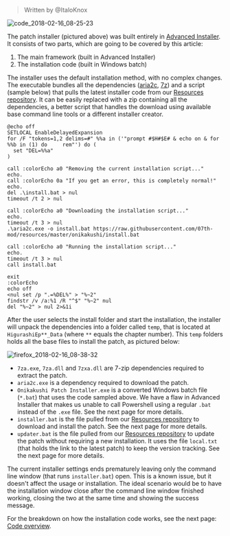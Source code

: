 > Written by @ItaloKnox

![code_2018-02-16_08-25-23](https://user-images.githubusercontent.com/4702556/36303352-0b09818e-12f3-11e8-9acc-49284797c69a.jpg)

The patch installer (pictured above) was built entirely in [Advanced Installer](http://advancedinstaller.com/). It consists of two parts, which are going to be covered by this article:
1. The main framework (built in Advanced Installer)
2. The installation code (built in Windows batch)

The installer uses the default installation method, with no complex changes. The executable bundles all the dependencies ([aria2c](http://aria2.sourceforge.net/), [7z](http://7-zip.org/)) and a script (sample below) that pulls the latest installer code from our [Resources repository](https://github.com/07th-mod/resources/). It can be easily replaced with a zip containing all the dependencies, a better script that handles the download using available base command line tools or a different installer creator.

```batch
@echo off
SETLOCAL EnableDelayedExpansion
for /F "tokens=1,2 delims=#" %%a in ('"prompt #$H#$E# & echo on & for %%b in (1) do     rem"') do (
  set "DEL=%%a"
)

call :colorEcho a0 "Removing the current installation script..."
echo.
call :colorEcho 0a "If you get an error, this is completely normal!"
echo.
del .\install.bat > nul
timeout /t 2 > nul

call :colorEcho a0 "Downloading the installation script..."
echo.
timeout /t 3 > nul
.\aria2c.exe -o install.bat https://raw.githubusercontent.com/07th-mod/resources/master/onikakushi/install.bat

call :colorEcho a0 "Running the installation script..."
echo.
timeout /t 3 > nul
call install.bat

exit
:colorEcho
echo off
<nul set /p ".=%DEL%" > "%~2"
findstr /v /a:%1 /R "^$" "%~2" nul
del "%~2" > nul 2>&1i
```

After the user selects the install folder and start the installation, the installer will unpack the dependencies into a folder called ``temp``, that is located at ``HigurashiEp**_Data`` (where ``**`` equals the chapter number). This ``temp`` folders holds all the base files to install the patch, as pictured below:

![firefox_2018-02-16_08-38-32](https://user-images.githubusercontent.com/4702556/36303874-cdd24132-12f4-11e8-90e9-ed04e3cef1b0.png)
* ``7za.exe``, ``7za.dll`` and ``7zxa.dll`` are 7-zip dependencies required to extract the patch.
* ``aria2c.exe`` is a dependency required to download the patch.
* ``Onikakushi Patch Installer.exe`` is a converted Windows batch file (``*.bat``) that uses the code sampled above. We have a flaw in Advanced Installer that makes us unable to call Powershell using a regular ``.bat`` instead of the ``.exe`` file. See the next page for more details.
* ``installer.bat`` is the file pulled from our [Resources repository](https://github.com/07th-mod/resources/) to download and install the patch. See the next page for more details.
* ``updater.bat`` is the file pulled from our [Resources repository](https://github.com/07th-mod/resources/) to update the patch without requiring a new installation. It uses the file ``local.txt`` (that holds the link to the latest patch) to keep the version tracking. See the next page for more details.

The current installer settings ends prematurely leaving only the command line window (that runs ``installer.bat``) open. This is a known issue, but it doesn't affect the usage or installation. The ideal scenario would be to have the installation window close after the command line window finished working, closing the two at the same time and showing the success message.

For the breakdown on how the installation code works, see the next page: [Code overview](https://github.com/07th-mod/higurashi-dev-guides/wiki/code-overview).